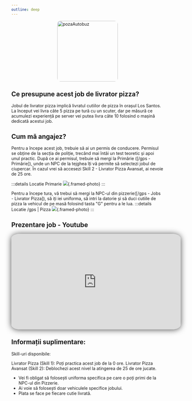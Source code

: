 ```yaml
---
outline: deep
---
```

<img src="https://cdn.pixabay.com/photo/2016/05/30/14/10/delivery-guy-1424808_1280.png" alt="pozaAutobuz" width="200" height="200" style="display: block; margin: 0px auto; border-radius: 1%; border-radius: 5%;" >

## Ce presupune acest job de livrator pizza?
Jobul de livrator pizza implică livratul cutiilor de pizza în orașul Los Santos. La început vei livra câte 5 pizza pe tură cu un scuter, dar pe măsură ce acumulezi experiență pe server vei putea livra câte 10 folosind o mașină dedicată acestui job.

## Cum mă angajez?
Pentru a începe acest job, trebuie să ai un permis de conducere. Permisul se obține de la secția de poliție, trecând mai întâi un test teoretic și apoi unul practic. După ce ai permisul, trebuie să mergi la Primărie ([/gps - Primărie]), unde un NPC de la tejghea îți vă permite să selectezi jobul de ciupercar. În cazul vrei să accesezi Skill 2 - Livrator Pizza Avansat, ai nevoie de 25 ore.

:::details Locatie Primarie
![](https://i.imgur.com/qE5Pk08.png){.framed-photo}
:::

Pentru a începe tura, vă trebui să mergi la NPC-ul din pizzerie([/gps - Jobs - Livrator Pizza]), să iți iei uniforma, să intri la datorie și să duci cutiile de pizza la vehicul de pe masă folosind tasta "G" pentru a le lua.
:::details Locatie /gps | Pizza
![](https://i.imgur.com/8yXVCHe.png){.framed-photo}
:::

## Prezentare job - Youtube

<iframe 
  width="560" 
  height="315" 
  src="https://www.youtube.com/embed/l9hLwMOz438"
  title="YouTube video player" 
  frameborder="0" 
  allow="accelerometer; autoplay; clipboard-write; encrypted-media; gyroscope; picture-in-picture" 
  allowfullscreen
  style="display: block; margin: 0px auto; border-radius: 5%; box-shadow: 0 1px 20px rgba(0, 0, 0, 0.7);">
</iframe>

## Informații suplimentare:
Skill-uri disponibile:

Livrator Pizza (Skill 1): Poți practica acest job de la 0 ore.
Livrator Pizza Avansat (Skill 2): Deblochezi acest nivel la atingerea de 25 de ore jucate.

- Vei fi obligat să folosești uniforma specifica pe care o poți primi de la NPC-ul din Pizzerie.
- Ai voie să folosești doar vehiculele specifice jobului.
- Plata se face pe fiecare cutie livrată.

